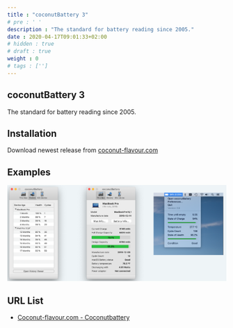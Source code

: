 ```yaml
---
title : "coconutBattery 3"
# pre : ' '
description : "The standard for battery reading since 2005."
date : 2020-04-17T09:01:33+02:00
# hidden : true
# draft : true
weight : 0
# tags : ['']
---
```


## coconutBattery 3

The standard for battery reading since 2005.

## Installation

Download newest release from [coconut-flavour.com](https://coconut-flavour.com/downloads/coconutBattery_latest.zip)

## Examples

![Example](images/example.png)

## URL List

- [Coconut-flavour.com - Coconutbattery](https://www.coconut-flavour.com/coconutbattery/)
